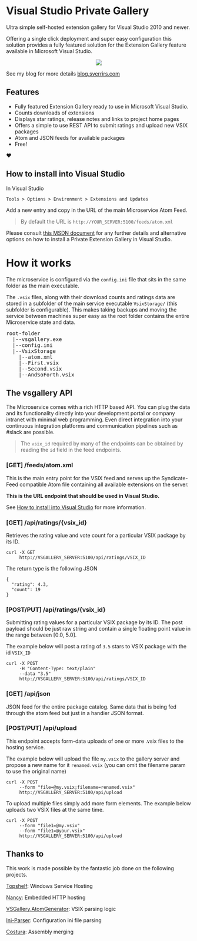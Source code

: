 # Visual Studio Private Gallery

Ultra simple self-hosted extension gallery for Visual Studio 2010 and newer. 

Offering a single click deployment and super easy configuration this solution provides a fully featured solution for the Extension Gallery feature available in Microsoft Visual Studio.

<p align="center">
  <img src="https://raw.githubusercontent.com/sverrirs/vsgallery/master/img/extension-manager-01.png" />
</p>

See my blog for more details [blog.sverrirs.com](https://blog.sverrirs.com/2017/05/vs-selfhosted-extension-gallery.html)

## Features

* Fully featured Extension Gallery ready to use in Microsoft Visual Studio. 
* Counts downloads of extensions
* Displays star ratings, release notes and links to project home pages
* Offers a simple to use REST API to submit ratings and upload new VSIX packages
* Atom and JSON feeds for available packages
* Free!

:heart:

## How to install into Visual Studio

In Visual Studio

```
Tools > Options > Environment > Extensions and Updates
```

Add a new entry and copy in the URL of the main Microservice Atom Feed.

> By default the URL is `http://YOUR_SERVER:5100/feeds/atom.xml`

Please consult [this MSDN document](https://msdn.microsoft.com/en-us/library/hh266746.aspx) for any further details and alternative options on how to install a Private Extension Gallery in Visual Studio.

# How it works
The microservice is configured via the `config.ini` file that sits in the same folder as the main executable.

The `.vsix` files, along with their download counts and ratings data are stored in a subfolder of the main service executable `VsixStorage/` (this subfolder is configurable). This makes taking backups and moving the service between machines super easy as the root folder contains the entire Microservice state and data.

<pre>
root-folder
  |--vsgallery.exe
  |--config.ini
  |--VsixStorage
    |--atom.xml
    |--First.vsix
    |--Second.vsix
    |--AndSoForth.vsix
</pre>

## The vsgallery API

The Microservice comes with a rich HTTP based API. You can plug the data and its functionality directly into your development portal or company intranet with minimal web programming. Even direct integration into your continuous integration platforms and communication pipelines such as #slack are possible.

> The `vsix_id` required by many of the endpoints can be obtained by reading the `id` field in the feed endpoints.

### [GET] /feeds/atom.xml
This is the main entry point for the VSIX feed and serves up the Syndicate-Feed compatible Atom file containing all available extensions on the server. 

**This is the URL endpoint that should be used in Visual Studio.**

See [How to install into Visual Studio](#how-to-install) for more information.

### [GET] /api/ratings/{vsix_id}
Retrieves the rating value and vote count for a particular VSIX package by its ID. 

```
curl -X GET 
     http://VSGALLERY_SERVER:5100/api/ratings/VSIX_ID
```

The return type is the following JSON

```
{
  "rating": 4.3,
  "count": 19
}
```

### [POST/PUT] /api/ratings/{vsix_id}
Submitting rating values for a particular VSIX package by its ID. The post payload should be just raw string and contain a single floating point value in the range between [0.0, 5.0].

The example below will post a rating of `3.5` stars to VSIX package with the id `VSIX_ID`

```
curl -X POST 
     -H "Content-Type: text/plain" 
     --data "3.5" 
     http://VSGALLERY_SERVER:5100/api/ratings/VSIX_ID
```

### [GET] /api/json
JSON feed for the entire package catalog. Same data that is being fed through the atom feed but just in a handier JSON format.

### [POST/PUT] /api/upload
This endpoint accepts form-data uploads of one or more .vsix files to the hosting service. 

The example below will upload the file `my.vsix` to the gallery server and propose a new name for it `renamed.vsix` (you can omit the filename param to use the original name)

```
curl -X POST 
     --form "file=@my.vsix;filename=renamed.vsix" 
     http://VSGALLERY_SERVER:5100/api/upload
```

To upload multiple files simply add more form elements. The example below uploads two VSIX files at the same time.

```
curl -X POST 
     --form "file1=@my.vsix" 
     --form "file1=@your.vsix" 
     http://VSGALLERY_SERVER:5100/api/upload
```

## Thanks to

This work is made possible by the fantastic job done on the following projects.

[Topshelf](https://github.com/Topshelf/Topshelf): Windows Service Hosting

[Nancy](https://github.com/NancyFx/Nancy): Embedded HTTP hosting

[VSGallery.AtomGenerator](https://github.com/garrettpauls/VSGallery.AtomGenerator): VSIX parsing logic

[Ini-Parser](https://github.com/rickyah/ini-parser): Configuration ini file parsing

[Costura](https://github.com/Fody/Costura/): Assembly merging
